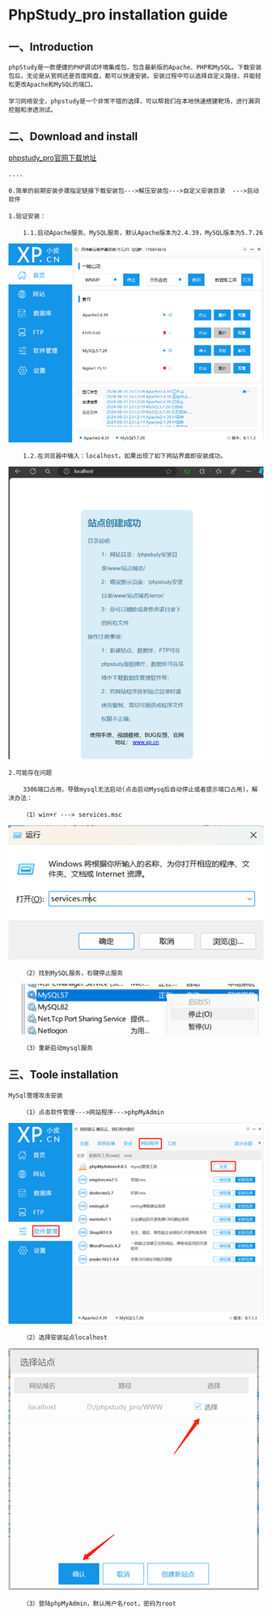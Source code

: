 # PhpStudy_pro installation guide

## 一、Introduction
    phpStudy是一款便捷的PHP调试环境集成包，包含最新版的Apache、PHP和MySQL。下载安装包后，无论是从官网还是百度网盘，都可以快速安装。安装过程中可以选择自定义路径，并能轻松更改Apache和MySQL的端口。    
    
    学习网络安全，phpstudy是一个非常不错的选择，可以帮我们在本地快速搭建靶场，进行漏洞挖掘和渗透测试。    

## 二、Download and install

[phpstudy_pro官网下载地址](https://www.xp.cn/php-study)  

    ....     
    
    0.简单的前期安装步骤指定链接下载安装包--->解压安装包--->自定义安装目录  --->启动软件     
    
    1.验证安装：    
    
        1.1.启动Apache服务、MySQL服务，默认Apache版本为2.4.39，MySQL版本为5.7.26      
        
![phppstudy_index](../images/phpstudy/phpstudy-win/phpstudy1.png)      

        1.2.在浏览器中输入：localhost，如果出现了如下网站界面即安装成功。      
        
![phppstudy_index](../images/phpstudy/phpstudy-win/phpstudy2.png)     

    2.可能存在问题    
    
        3306端口占用，导致mysql无法启动(点击启动Mysq后自动停止或者提示端口占用)，解决办法：    
        
        （1）win+r ---> services.msc     
        
![phppstudy_index](../images/phpstudy/phpstudy-win/phpstudy_solution1.1.png)   

        （2）找到MySQL服务，右键停止服务     
        
![phppstudy_index](../images/phpstudy/phpstudy-win/phpstudy_solution1.2.png)    

        （3）重新启动mysql服务     

## 三、Toole installation
    MySql管理攻击安装      
    
        （1）点击软件管理--->网站程序--->phpMyAdmin     
        
![phppstudy_index](../images/phpstudy/phpstudy-win/phpstudy_tools1.1.png)

        （2）选择安装站点localhost     
        
![phppstudy_index](../images/phpstudy/phpstudy-win/phpstudy_tools1.2.png)

        （3）登陆phpMyAdmin，默认用户名root，密码为root    
